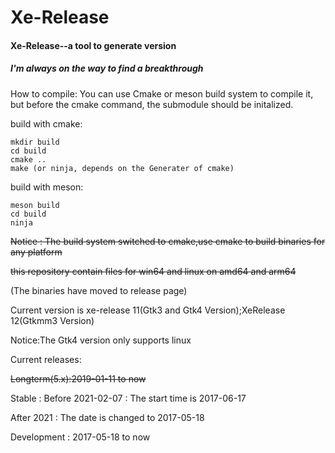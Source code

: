 # Xe-Release

#### Xe-Release--a tool to generate version

##### I'm always on the way to find a breakthrough

How to compile: You can use Cmake or meson build system to compile it, but before the cmake command, the submodule should be initalized.

build with cmake:

```shell
mkdir build
cd build
cmake ..
make (or ninja, depends on the Generater of cmake)
```

build with meson:

```shell
meson build
cd build
ninja
```

~~Notice : The build system switched to cmake,use cmake to build binaries for any platform~~

~~this repository contain files for win64 and linux on amd64 and arm64~~

(The binaries have moved to release page)

Current version is xe-release 11(Gtk3 and Gtk4 Version);XeRelease 12(Gtkmm3 Version)

Notice:The Gtk4 version only supports linux

Current releases:

~~Longterm(5.x):2019-01-11 to now~~

Stable : Before 2021-02-07 : The start time is 2017-06-17

After 2021 : The date is changed to 2017-05-18

Development : 2017-05-18 to now

